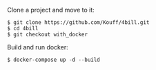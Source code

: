 Clone a project and move to it:

    $ git clone https://github.com/Kouff/4bill.git
    $ cd 4bill
    $ git checkout with_docker
Build and run docker:

    $ docker-compose up -d --build